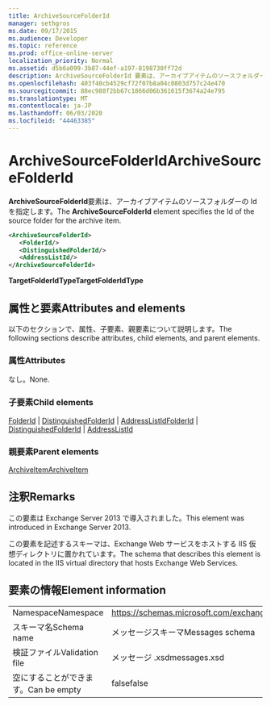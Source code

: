 ```yaml
---
title: ArchiveSourceFolderId
manager: sethgros
ms.date: 09/17/2015
ms.audience: Developer
ms.topic: reference
ms.prod: office-online-server
localization_priority: Normal
ms.assetid: d5b6a099-3b87-44ef-a197-8198730ff72d
description: ArchiveSourceFolderId 要素は、アーカイブアイテムのソースフォルダーの Id を指定します。
ms.openlocfilehash: 403f40cb4529cf72f07b8a04c0803d757c24e470
ms.sourcegitcommit: 88ec988f2bb67c1866d06b361615f3674a24e795
ms.translationtype: MT
ms.contentlocale: ja-JP
ms.lasthandoff: 06/03/2020
ms.locfileid: "44463385"
---
```

# <a name="archivesourcefolderid"></a><span data-ttu-id="2e731-103">ArchiveSourceFolderId</span><span class="sxs-lookup"><span data-stu-id="2e731-103">ArchiveSourceFolderId</span></span>

<span data-ttu-id="2e731-104">**ArchiveSourceFolderId**要素は、アーカイブアイテムのソースフォルダーの Id を指定します。</span><span class="sxs-lookup"><span data-stu-id="2e731-104">The **ArchiveSourceFolderId** element specifies the Id of the source folder for the archive item.</span></span> 
  
```XML
<ArchiveSourceFolderId>
   <FolderId/>
   <DistinguishedFolderId/>
   <AddressListId/>
</ArchiveSourceFolderId>
```

 <span data-ttu-id="2e731-105">**TargetFolderIdType**</span><span class="sxs-lookup"><span data-stu-id="2e731-105">**TargetFolderIdType**</span></span>
## <a name="attributes-and-elements"></a><span data-ttu-id="2e731-106">属性と要素</span><span class="sxs-lookup"><span data-stu-id="2e731-106">Attributes and elements</span></span>

<span data-ttu-id="2e731-107">以下のセクションで、属性、子要素、親要素について説明します。</span><span class="sxs-lookup"><span data-stu-id="2e731-107">The following sections describe attributes, child elements, and parent elements.</span></span>
  
### <a name="attributes"></a><span data-ttu-id="2e731-108">属性</span><span class="sxs-lookup"><span data-stu-id="2e731-108">Attributes</span></span>

<span data-ttu-id="2e731-109">なし。</span><span class="sxs-lookup"><span data-stu-id="2e731-109">None.</span></span>
  
### <a name="child-elements"></a><span data-ttu-id="2e731-110">子要素</span><span class="sxs-lookup"><span data-stu-id="2e731-110">Child elements</span></span>

<span data-ttu-id="2e731-111">[FolderId](folderid.md)  | [DistinguishedFolderId](distinguishedfolderid.md)  | [AddressListId](addresslistid.md)</span><span class="sxs-lookup"><span data-stu-id="2e731-111">[FolderId](folderid.md) | [DistinguishedFolderId](distinguishedfolderid.md) | [AddressListId](addresslistid.md)</span></span>
  
### <a name="parent-elements"></a><span data-ttu-id="2e731-112">親要素</span><span class="sxs-lookup"><span data-stu-id="2e731-112">Parent elements</span></span>

[<span data-ttu-id="2e731-113">ArchiveItem</span><span class="sxs-lookup"><span data-stu-id="2e731-113">ArchiveItem</span></span>](archiveitem.md)
  
## <a name="remarks"></a><span data-ttu-id="2e731-114">注釈</span><span class="sxs-lookup"><span data-stu-id="2e731-114">Remarks</span></span>

<span data-ttu-id="2e731-115">この要素は Exchange Server 2013 で導入されました。</span><span class="sxs-lookup"><span data-stu-id="2e731-115">This element was introduced in Exchange Server 2013.</span></span>
  
<span data-ttu-id="2e731-116">この要素を記述するスキーマは、Exchange Web サービスをホストする IIS 仮想ディレクトリに置かれています。</span><span class="sxs-lookup"><span data-stu-id="2e731-116">The schema that describes this element is located in the IIS virtual directory that hosts Exchange Web Services.</span></span>
  
## <a name="element-information"></a><span data-ttu-id="2e731-117">要素の情報</span><span class="sxs-lookup"><span data-stu-id="2e731-117">Element information</span></span>

|||
|:-----|:-----|
|<span data-ttu-id="2e731-118">Namespace</span><span class="sxs-lookup"><span data-stu-id="2e731-118">Namespace</span></span>  <br/> |https://schemas.microsoft.com/exchange/services/2006/messages  <br/> |
|<span data-ttu-id="2e731-119">スキーマ名</span><span class="sxs-lookup"><span data-stu-id="2e731-119">Schema name</span></span>  <br/> |<span data-ttu-id="2e731-120">メッセージスキーマ</span><span class="sxs-lookup"><span data-stu-id="2e731-120">Messages schema</span></span>  <br/> |
|<span data-ttu-id="2e731-121">検証ファイル</span><span class="sxs-lookup"><span data-stu-id="2e731-121">Validation file</span></span>  <br/> |<span data-ttu-id="2e731-122">メッセージ .xsd</span><span class="sxs-lookup"><span data-stu-id="2e731-122">messages.xsd</span></span>  <br/> |
|<span data-ttu-id="2e731-123">空にすることができます。</span><span class="sxs-lookup"><span data-stu-id="2e731-123">Can be empty</span></span>  <br/> |<span data-ttu-id="2e731-124">false</span><span class="sxs-lookup"><span data-stu-id="2e731-124">false</span></span>  <br/> |
   

